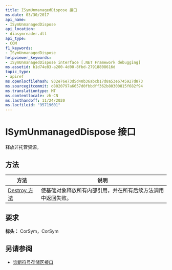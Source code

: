```yaml
---
title: ISymUnmanagedDispose 接口
ms.date: 03/30/2017
api_name:
- ISymUnmanagedDispose
api_location:
- diasymreader.dll
api_type:
- COM
f1_keywords:
- ISymUnmanagedDispose
helpviewer_keywords:
- ISymUnmanagedDispose interface [.NET Framework debugging]
ms.assetid: b1d74e83-a200-4d00-8fbd-27918808616d
topic_type:
- apiref
ms.openlocfilehash: 932e76e73d5d40b36abcb17d8a53e6745927d873
ms.sourcegitcommit: d8020797a6657d0fbbdff362b80300815f682f94
ms.translationtype: MT
ms.contentlocale: zh-CN
ms.lasthandoff: 11/24/2020
ms.locfileid: "95719601"
---
```

# <a name="isymunmanageddispose-interface"></a>ISymUnmanagedDispose 接口

释放非托管资源。  
  
## <a name="methods"></a>方法  
  
|方法|说明|  
|------------|-----------------|  
|[Destroy 方法](isymunmanageddispose-destroy-method.md)|使基础对象释放所有内部引用，并在所有后续方法调用中返回失败。|  
  
## <a name="requirements"></a>要求  

 **标头：** CorSym，CorSym  
  
## <a name="see-also"></a>另请参阅

- [诊断符号存储区接口](diagnostics-symbol-store-interfaces.md)
